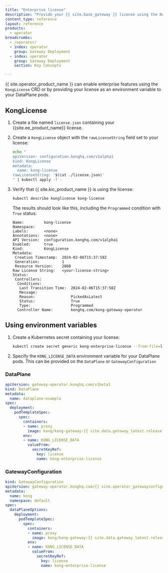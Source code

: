 ```yaml
---
title: "Enterprise license"
description: "Provide your {{ site.base_gateway }} license using the KongLicense CRD or as an environment variable"
content_type: reference
layout: reference
products:
  - operator
breadcrumbs:
  - /operator/
  - index: operator
    group: Gateway Deployment
  - index: operator
    group: Gateway Deployment
    section: Key Concepts

---
```


{{ site.operator_product_name }} can enable enterprise features using the `KongLicense` CRD or by providing your license as an environment variable to your DataPlane pods.

## KongLicense

1. Create a file named `license.json` containing your {{site.ee_product_name}} license.

1. Create a `KongLicense` object with the `rawLicenseString` field set to your license:

   ```bash
   echo "
   apiVersion: configuration.konghq.com/v1alpha1
   kind: KongLicense
   metadata:
     name: kong-license
   rawLicenseString: '$(cat ./license.json)'
   " | kubectl apply -f -
   ```

1. Verify that {{ site.kic_product_name }} is using the license:

   ```bash
   kubectl describe konglicense kong-license
   ```

   The results should look like this, including the `Programmed` condition with `True` status:

   ```text
   Name:         kong-license
   Namespace:
   Labels:       <none>
   Annotations:  <none>
   API Version:  configuration.konghq.com/v1alpha1
   Enabled:      true
   Kind:         KongLicense
   Metadata:
    Creation Timestamp:  2024-02-06T15:37:58Z
    Generation:          1
    Resource Version:    2888
   Raw License String:   <your-license-string>   
   Status:
    Controllers:
     Conditions:
      Last Transition Time:  2024-02-06T15:37:58Z
      Message:
      Reason:                PickedAsLatest
      Status:                True
      Type:                  Programmed
     Controller Name:        konghq.com/kong-gateway-operator
   ```

## Using environment variables

1. Create a Kubernetes secret containing your license:

    ```bash
    kubectl create secret generic kong-enterprise-license --from-file=license=./license.json -n default
    ```

1. Specify the `KONG_LICENSE_DATA` environment variable for your DataPlane pods. This can be provided on the `DataPlane` or `GatewayConfiguration`

### DataPlane

```yaml
apiVersion: gateway-operator.konghq.com/v1beta1
kind: DataPlane
metadata:
  name: dataplane-example
spec:
  deployment:
    podTemplateSpec:
      spec:
        containers:
        - name: proxy
          image: kong/kong-gateway:{{ site.data.gateway_latest.release }}
        env:
        - name: KONG_LICENSE_DATA
          valueFrom:
            secretKeyRef:
              key: license
              name: kong-enterprise-license
```

### GatewayConfiguration

```yaml
kind: GatewayConfiguration
apiVersion: gateway-operator.konghq.com/{{ site.operator_gatewayconfiguration_api_version }}
metadata:
  name: kong
  namespace: default
spec:
  dataPlaneOptions:
    deployment:
      podTemplateSpec:
        spec:
          containers:
          - name: proxy
            image: kong/kong-gateway:{{ site.data.gateway_latest.release }}
          env:
          - name: KONG_LICENSE_DATA
            valueFrom:
              secretKeyRef:
                key: license
                name: kong-enterprise-license
```
